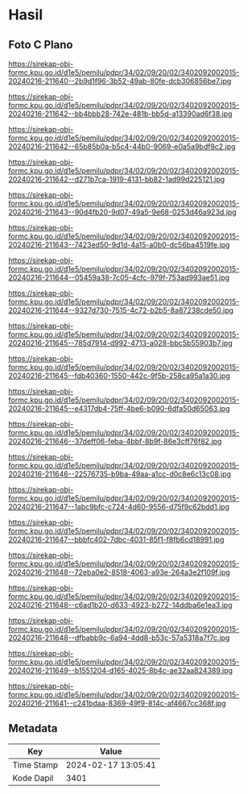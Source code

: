 # Hasil

## Foto C Plano

https://sirekap-obj-formc.kpu.go.id/d1e5/pemilu/pdpr/34/02/09/20/02/3402092002015-20240216-211640--2b9d1f96-3b52-49ab-80fe-dcb306856be7.jpg

https://sirekap-obj-formc.kpu.go.id/d1e5/pemilu/pdpr/34/02/09/20/02/3402092002015-20240216-211642--bb4bbb28-742e-481b-bb5d-a13390ad6f38.jpg

https://sirekap-obj-formc.kpu.go.id/d1e5/pemilu/pdpr/34/02/09/20/02/3402092002015-20240216-211642--65b85b0a-b5c4-44b0-9069-e0a5a9bdf8c2.jpg

https://sirekap-obj-formc.kpu.go.id/d1e5/pemilu/pdpr/34/02/09/20/02/3402092002015-20240216-211642--d271b7ca-1919-4131-bb82-1ad99d225121.jpg

https://sirekap-obj-formc.kpu.go.id/d1e5/pemilu/pdpr/34/02/09/20/02/3402092002015-20240216-211643--90d4fb20-9d07-49a5-9e68-0253d46a923d.jpg

https://sirekap-obj-formc.kpu.go.id/d1e5/pemilu/pdpr/34/02/09/20/02/3402092002015-20240216-211643--7423ed50-9d1d-4a15-a0b0-dc56ba4519fe.jpg

https://sirekap-obj-formc.kpu.go.id/d1e5/pemilu/pdpr/34/02/09/20/02/3402092002015-20240216-211644--05459a38-7c05-4cfc-979f-753ad993ae51.jpg

https://sirekap-obj-formc.kpu.go.id/d1e5/pemilu/pdpr/34/02/09/20/02/3402092002015-20240216-211644--9327d730-7515-4c72-b2b5-8a87238cde50.jpg

https://sirekap-obj-formc.kpu.go.id/d1e5/pemilu/pdpr/34/02/09/20/02/3402092002015-20240216-211645--785d7914-d992-4713-a028-bbc5b55903b7.jpg

https://sirekap-obj-formc.kpu.go.id/d1e5/pemilu/pdpr/34/02/09/20/02/3402092002015-20240216-211645--fdb40360-1550-442c-9f5b-258ca95a1a30.jpg

https://sirekap-obj-formc.kpu.go.id/d1e5/pemilu/pdpr/34/02/09/20/02/3402092002015-20240216-211645--e4317db4-75ff-4be6-b090-6dfa50d65063.jpg

https://sirekap-obj-formc.kpu.go.id/d1e5/pemilu/pdpr/34/02/09/20/02/3402092002015-20240216-211646--37deff06-feba-4bbf-8b9f-86e3cff76f82.jpg

https://sirekap-obj-formc.kpu.go.id/d1e5/pemilu/pdpr/34/02/09/20/02/3402092002015-20240216-211646--22576735-b9ba-49aa-a1cc-d0c8e6c13c08.jpg

https://sirekap-obj-formc.kpu.go.id/d1e5/pemilu/pdpr/34/02/09/20/02/3402092002015-20240216-211647--1abc9bfc-c724-4d60-9556-d75f9c62bdd1.jpg

https://sirekap-obj-formc.kpu.go.id/d1e5/pemilu/pdpr/34/02/09/20/02/3402092002015-20240216-211647--bbbfc402-7dbc-4031-85f1-f8fb6cd18991.jpg

https://sirekap-obj-formc.kpu.go.id/d1e5/pemilu/pdpr/34/02/09/20/02/3402092002015-20240216-211648--72eba0e2-8518-4063-a93e-264a3e2f109f.jpg

https://sirekap-obj-formc.kpu.go.id/d1e5/pemilu/pdpr/34/02/09/20/02/3402092002015-20240216-211648--c6ad1b20-d633-4923-b272-14ddba6e1ea3.jpg

https://sirekap-obj-formc.kpu.go.id/d1e5/pemilu/pdpr/34/02/09/20/02/3402092002015-20240216-211648--dfbabb9c-6a94-4dd8-b53c-57a5318a7f7c.jpg

https://sirekap-obj-formc.kpu.go.id/d1e5/pemilu/pdpr/34/02/09/20/02/3402092002015-20240216-211649--b1551204-d165-4025-8b4c-ae32aa824389.jpg

https://sirekap-obj-formc.kpu.go.id/d1e5/pemilu/pdpr/34/02/09/20/02/3402092002015-20240216-211641--c241bdaa-8369-49f9-814c-af4667cc368f.jpg


## Metadata

| Key        | Value               |
| ---------- | ------------------- |
| Time Stamp | 2024-02-17 13:05:41 |
| Kode Dapil | 3401                |



